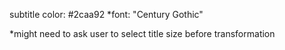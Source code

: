 subtitle color: #2caa92
*font: "Century Gothic"


*might need to ask user to select title size before transformation
